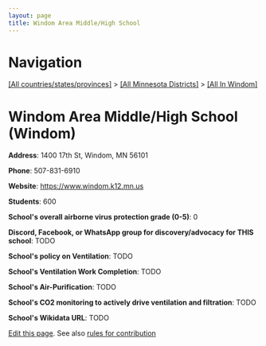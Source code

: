 ```yaml
---
layout: page
title: Windom Area Middle/High School
---
```

# Navigation

[[All countries/states/provinces]](../../..) > [[All Minnesota Districts]](../..) > [[All In Windom]](..)

# Windom Area Middle/High School (Windom)

**Address**: 1400 17th St, Windom, MN 56101

**Phone**: 507-831-6910

**Website**: <https://www.windom.k12.mn.us>

**Students**: 600

**School's overall airborne virus protection grade (0-5)**: 0

**Discord, Facebook, or WhatsApp group for discovery/advocacy for THIS school**: TODO

**School's policy on Ventilation**: TODO

**School's Ventilation Work Completion**: TODO

**School's Air-Purification**: TODO

**School's CO2 monitoring to actively drive ventilation and filtration**: TODO

**School's Wikidata URL**: TODO


[Edit this page](https://github.com/ventilate-schools/MN/edit/main/./Windom/Windom_Area_Middle_High_School.md). See also [rules for contribution](../../../contribution-rules/)